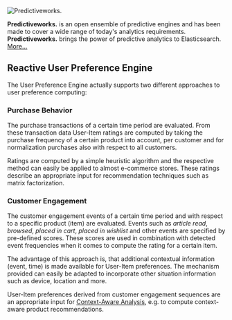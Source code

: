 ![Predictiveworks.](https://raw.githubusercontent.com/skrusche63/spark-pref/master/images/predictiveworks.png)

**Predictiveworks.** is an open ensemble of predictive engines and has been made to cover a wide range of today's analytics requirements. **Predictiveworks.**  brings the power of 
predictive analytics to Elasticsearch. [More...](http://predictiveworks.eu)

## Reactive User Preference Engine

The User Preference Engine actually supports two different approaches to user preference computing:

### Purchase Behavior

The purchase transactions of a certain time period are evaluated. From these transaction data User-Item ratings
are computed by taking the purchase frequency of a certain product into account, per customer and for normalization 
purchases also with respect to all customers.

Ratings are computed by a simple heuristic algorithm and the respective method can easily be applied to almost 
e-commerce stores. These ratings describe an appropriate input for recommendation techniques such as matrix factorization.

### Customer Engagement

The customer engagement events of a certain time period and with respect to a specific product (item) are evaluated. Events such 
as *article read*, *browsed*, *placed in cart*, *placed in wishlist* and other events are specified by pre-defined scores. These scores 
are used in combination with detected event frequencies when it comes to compute the rating for a certain item.

The advantage of this approach is, that additional contextual information (event, time) is made available for User-Item preferences. The 
mechanism provided can easily be adapted to incorporate other situation information such as device, location and more.

User-Item preferences derived from customer engagement sequences are an appropriate input for [Context-Aware Analysis](https://github.com/skrusche63/spark-fm), e.g. 
to compute context-aware product recommendations.


 